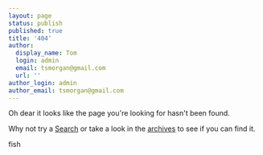 ```yaml
---
layout: page
status: publish
published: true
title: '404'
author:
  display_name: Tom
  login: admin
  email: tsmorgan@gmail.com
  url: ''
author_login: admin
author_email: tsmorgan@gmail.com
---
```

<p>Oh dear it looks like the page you're looking for hasn't been found.</p>
<p>Why not try a <a href="https://www.google.co.uk/?q=site:ghijklmno.net">Search</a> or take a look in the <a href="/archive/">archives</a> to see if you can find it.</p>
<p>fish</p>
